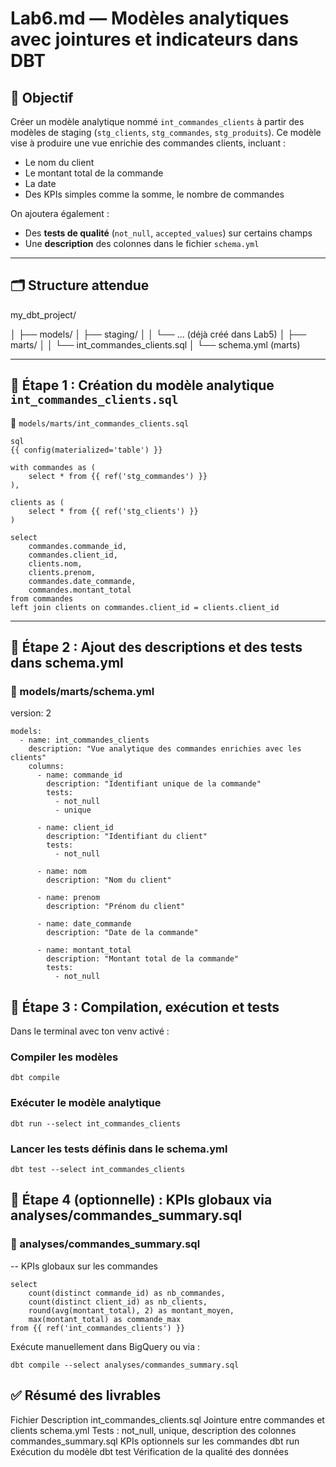 # Lab6.md — Modèles analytiques avec jointures et indicateurs dans DBT

## 🎯 Objectif

Créer un modèle analytique nommé `int_commandes_clients` à partir des modèles de staging (`stg_clients`, `stg_commandes`, `stg_produits`). Ce modèle vise à produire une vue enrichie des commandes clients, incluant :

- Le nom du client
- Le montant total de la commande
- La date
- Des KPIs simples comme la somme, le nombre de commandes

On ajoutera également :
- Des **tests de qualité** (`not_null`, `accepted_values`) sur certains champs
- Une **description** des colonnes dans le fichier `schema.yml`

---

## 🗂️ Structure attendue

my_dbt_project/

│
├── models/
│ ├── staging/
│ │ └── ... (déjà créé dans Lab5)
│ ├── marts/
│ │ └── int_commandes_clients.sql
│ └── schema.yml (marts)

---

## 🔹 Étape 1 : Création du modèle analytique `int_commandes_clients.sql`

📄 `models/marts/int_commandes_clients.sql`

```
sql
{{ config(materialized='table') }}

with commandes as (
    select * from {{ ref('stg_commandes') }}
),

clients as (
    select * from {{ ref('stg_clients') }}
)

select
    commandes.commande_id,
    commandes.client_id,
    clients.nom,
    clients.prenom,
    commandes.date_commande,
    commandes.montant_total
from commandes
left join clients on commandes.client_id = clients.client_id

```
---
## 🔹 Étape 2 : Ajout des descriptions et des tests dans schema.yml

### 📄 models/marts/schema.yml

version: 2
```
models:
  - name: int_commandes_clients
    description: "Vue analytique des commandes enrichies avec les clients"
    columns:
      - name: commande_id
        description: "Identifiant unique de la commande"
        tests:
          - not_null
          - unique

      - name: client_id
        description: "Identifiant du client"
        tests:
          - not_null

      - name: nom
        description: "Nom du client"

      - name: prenom
        description: "Prénom du client"

      - name: date_commande
        description: "Date de la commande"

      - name: montant_total
        description: "Montant total de la commande"
        tests:
          - not_null
```

## 🔹 Étape 3 : Compilation, exécution et tests

Dans le terminal avec ton venv activé :

### Compiler les modèles
```
dbt compile
```

### Exécuter le modèle analytique
```
dbt run --select int_commandes_clients
```

### Lancer les tests définis dans le schema.yml
```
dbt test --select int_commandes_clients
```

## 🔹 Étape 4 (optionnelle) : KPIs globaux via analyses/commandes_summary.sql

### 📄 analyses/commandes_summary.sql

-- KPIs globaux sur les commandes
```
select
    count(distinct commande_id) as nb_commandes,
    count(distinct client_id) as nb_clients,
    round(avg(montant_total), 2) as montant_moyen,
    max(montant_total) as commande_max
from {{ ref('int_commandes_clients') }}

```

Exécute manuellement dans BigQuery ou via :
```
dbt compile --select analyses/commandes_summary.sql
```

## ✅ Résumé des livrables

Fichier	Description
int_commandes_clients.sql	Jointure entre commandes et clients
schema.yml	Tests : not_null, unique, description des colonnes
commandes_summary.sql	KPIs optionnels sur les commandes
dbt run	Exécution du modèle
dbt test	Vérification de la qualité des données
















